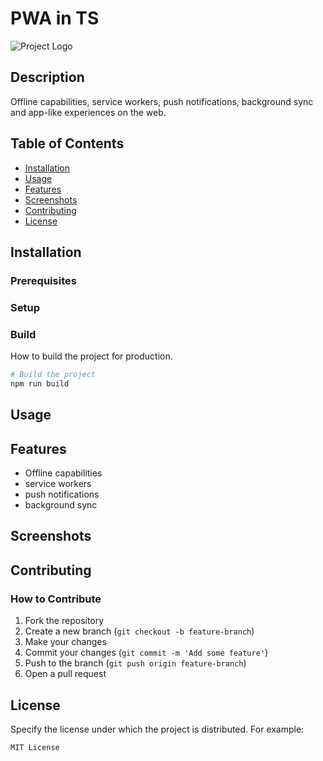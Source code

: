 # PWA in TS

![Project Logo](https://via.placeholder.com/150)

## Description

Offline capabilities, service workers, push notifications, background sync and app-like experiences on the web.

## Table of Contents

- [Installation](#installation)
- [Usage](#usage)
- [Features](#features)
- [Screenshots](#screenshots)
- [Contributing](#contributing)
- [License](#license)

## Installation

### Prerequisites

### Setup

### Build

How to build the project for production.

```bash
# Build the project
npm run build
```

## Usage

## Features

- Offline capabilities
- service workers
- push notifications
- background sync

## Screenshots

## Contributing

### How to Contribute

1. Fork the repository
2. Create a new branch (`git checkout -b feature-branch`)
3. Make your changes
4. Commit your changes (`git commit -m 'Add some feature'`)
5. Push to the branch (`git push origin feature-branch`)
6. Open a pull request

## License

Specify the license under which the project is distributed. For example:

```
MIT License
```
